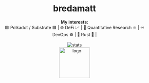 <h1 align="center"> bredamatt </h1>

<div align="center">
  <b>My interests:</b><br>
  <a> 🟪 Polkadot / Substrate 🟩 </a> |
  <a> 🌐 DeFi 📈 </a> |
  <a> 🔬 Quantitative Research ⚛️ </a> |
  <a> ♾️ DevOps ☸️ </a> |
  <a> 🦀 Rust 🔧 </a> |
  <br><br>
  
<div align="center">
  
  <img align="center" src="https://github-readme-stats.vercel.app/api?username=bredamatt&count_private=true&hide=stars&show_icons=true&theme=dark#gh-dark-mode-only" alt="stats"/>
  
 </div>
 
<div align="center">
    
  <img align="center" src="https://user-images.githubusercontent.com/28816406/216433323-fbe2dbad-12db-4690-9665-ab15e99995d9.png" alt="logo" width=100/>
  
</div>
